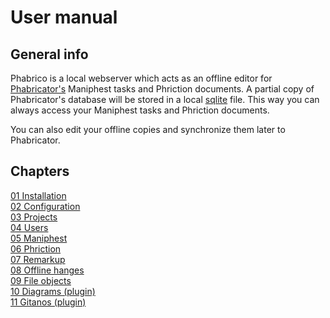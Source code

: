 <!--
  Title: Phabrico
  Description: offline editor for Phabricator's  Maniphest tasks and Phriction documents
  Author: gjacobs
  -->

<meta name="google-site-verification" content="Y9X2IDTLwcmyNHj10yojYbwM9s_LsBs7s7OcJaPzca8" />

# User manual

## General info

Phabrico is a local webserver which acts as an offline editor for [Phabricator's](https://www.phacility.com/phabricator/) Maniphest tasks and Phriction documents.
A partial copy of Phabricator's database will be stored in a local [sqlite](https://www.sqlite.org/index.html) file.
This way you can always access your Maniphest tasks and Phriction documents.

You can also edit your offline copies and synchronize them later to Phabricator.

## Chapters

<a href="01-Installation">01 Installation</a><br />
<a href="02-Configuration">02 Configuration</a><br />
<a href="03-Projects">03 Projects</a><br />
<a href="04-Users">04 Users</a><br />
<a href="05-Maniphest">05 Maniphest</a><br />
<a href="06-Phriction">06 Phriction</a><br />
<a href="07-Remarkup">07 Remarkup</a><br />
<a href="08-OfflineChanges">08 Offline hanges</a><br />
<a href="09-FileObjects">09 File objects</a><br />
<a href="10-Diagrams">10 Diagrams (plugin)</a><br />
<a href="11-Gitanos">11 Gitanos (plugin)</a><br />
